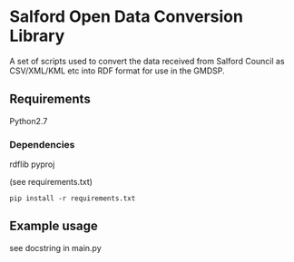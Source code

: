# Salford Open Data Conversion Library

A set of scripts used to convert the data received from Salford Council as CSV/XML/KML etc into RDF format for use in
the GMDSP.

## Requirements

Python2.7

### Dependencies

rdflib
pyproj

(see requirements.txt)

`pip install -r requirements.txt`

## Example usage

see docstring in main.py